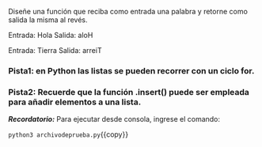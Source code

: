 Diseñe una función que reciba como entrada una palabra y retorne como salida la misma al revés.

Entrada: Hola
Salida: aloH

Entrada: Tierra
Salida: arreiT

### Pista1: en Python las listas se pueden recorrer con un ciclo for.

### Pista2: Recuerde que la función .insert() puede ser empleada para añadir elementos a una lista.

***Recordatorio:*** Para ejecutar desde consola, ingrese el comando:

`python3 archivodeprueba.py`{{copy}}

